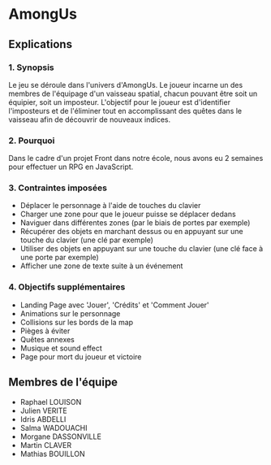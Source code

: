 # AmongUs
## Explications

### 1. Synopsis

Le jeu se déroule dans l'univers d'AmongUs. 
Le joueur incarne un des membres de l'équipage d'un vaisseau spatial, chacun pouvant être soit un équipier, soit un imposteur. 
L'objectif pour le joueur est d'identifier l'imposteurs et de l'éliminer tout en accomplissant des quêtes dans le vaisseau afin de découvrir de nouveaux indices.

### 2. Pourquoi

Dans le cadre d'un projet Front dans notre école, nous avons eu 2 semaines pour effectuer un RPG en JavaScript.

### 3. Contraintes imposées

- Déplacer le personnage à l'aide de touches du clavier
- Charger une zone pour que le joueur puisse se déplacer dedans
- Naviguer dans différentes zones (par le biais de portes par exemple)
- Récupérer des objets en marchant dessus ou en appuyant sur une touche du clavier (une clé par exemple)
- Utiliser des objets en appuyant sur une touche du clavier (une clé face à une porte par exemple)
- Afficher une zone de texte suite à un événement

### 4. Objectifs supplémentaires

- Landing Page avec 'Jouer', 'Crédits' et 'Comment Jouer'
- Animations sur le personnage
- Collisions sur les bords de la map
- Pièges à éviter
- Quêtes annexes
- Musique et sound effect
- Page pour mort du joueur et victoire


## Membres de l'équipe

- Raphael LOUISON
- Julien VERITE
- Idris ABDELLI
- Salma WADOUACHI
- Morgane DASSONVILLE
- Martin CLAVER
- Mathias BOUILLON
